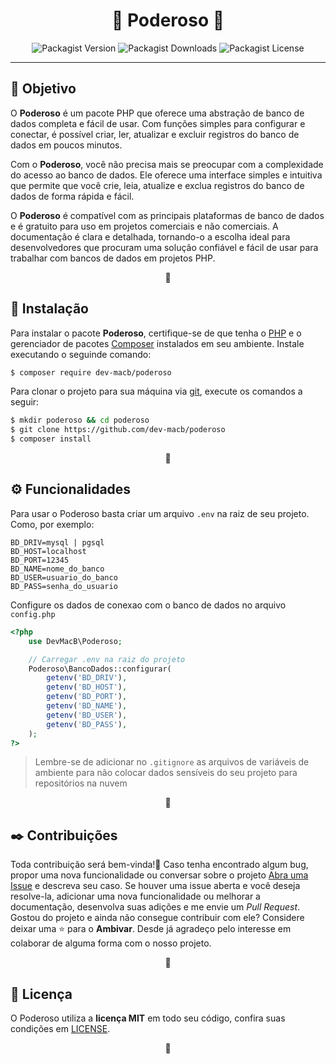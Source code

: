 <h1 align="center">🔷 Poderoso 🔷</h1>


<div id="metadados" align="center">
    <img alt="Packagist Version" src="https://img.shields.io/packagist/v/dev-macb/poderoso?color=blue&logoColor=gray">
    <img alt="Packagist Downloads" src="https://img.shields.io/packagist/dm/dev-macb/poderoso?color=blue&logoColor=gray">
    <img alt="Packagist License" src="https://img.shields.io/packagist/l/dev-macb/poderoso?color=blue&logoColor=gray">
</div>


---

<h2 id="objetivo">🎯 Objetivo</h2>
<p>
O <strong>Poderoso</strong> é um pacote PHP que oferece uma abstração de banco de dados completa e fácil de usar. Com funções simples para configurar e conectar, é possível criar, ler, atualizar e excluir registros do banco de dados em poucos minutos.

Com o <strong>Poderoso</strong>, você não precisa mais se preocupar com a complexidade do acesso ao banco de dados. Ele oferece uma interface simples e intuitiva que permite que você crie, leia, atualize e exclua registros do banco de dados de forma rápida e fácil.

O <strong>Poderoso</strong> é compatível com as principais plataformas de banco de dados e é gratuito para uso em projetos comerciais e não comerciais. A documentação é clara e detalhada, tornando-o a escolha ideal para desenvolvedores que procuram uma solução confiável e fácil de usar para trabalhar com bancos de dados em projetos PHP.
</p>
<p align="center">🔷</p>


<h2 id="instalação">🔧 Instalação</h2>
<p>
    Para instalar o pacote <strong>Poderoso</strong>, certifique-se de que tenha o <a target="_blank" href="https://www.php.net/">PHP</a> e o gerenciador de pacotes <a target="_blank" href="https://getcomposer.org/">Composer</a> instalados em seu ambiente.
    Instale executando o seguinde comando:
</p>

```bash
$ composer require dev-macb/poderoso
```
<p>
    Para clonar o projeto para sua máquina via <a target="_blank" href="https://git-scm.com/">git</a>, execute os comandos a seguir:
</p>

```bash
$ mkdir poderoso && cd poderoso
$ git clone https://github.com/dev-macb/poderoso
$ composer install
```
<p align="center">🔷</p>


<h2 id="funcionalidades">⚙️ Funcionalidades</h2>
<p>
Para usar o Poderoso basta criar um arquivo <code>.env</code> na raiz de seu projeto. Como, por exemplo:

```env
BD_DRIV=mysql | pgsql
BD_HOST=localhost
BD_PORT=12345
BD_NAME=nome_do_banco
BD_USER=usuario_do_banco
BD_PASS=senha_do_usuario
```

Configure os dados de conexao com o banco de dados no arquivo <code>config.php</code>
```php
<?php
    use DevMacB\Poderoso;

    // Carregar .env na raiz do projeto
    Poderoso\BancoDados::configurar(
        getenv('BD_DRIV'),
        getenv('BD_HOST'),
        getenv('BD_PORT'),
        getenv('BD_NAME'),
        getenv('BD_USER'),
        getenv('BD_PASS'),
    );
?>
```
<blockquote>
    Lembre-se de adicionar no <code>.gitignore</code> as arquivos de variáveis de ambiente para não colocar dados sensíveis do seu projeto para repositórios na nuvem
</blockquote>

<p align="center">🔷</p>



<h2 id="contribuições">✒️ Contribuições</h2>
<p>
    Toda contribuição será bem-vinda!🎉 Caso tenha encontrado algum bug, propor uma nova funcionalidade ou conversar sobre o projeto <a href="https://github.com/dev-macb/poderoso/issues">Abra uma Issue</a> e descreva seu caso. Se houver uma issue aberta e você deseja resolve-la, adicionar uma nova funcionalidade ou melhorar a documentação, desenvolva suas adições e me envie um <em>Pull Request</em>. Gostou do projeto e ainda não consegue contribuir com ele? Considere deixar uma ⭐ para o <strong>Ambivar</strong>. Desde já agradeço pelo interesse em colaborar de alguma forma com o nosso projeto.</a>
</p>
<p align="center">🔷</p>



<h2 id="licença">📄 Licença</h2>
<p>
    O Poderoso utiliza a <strong>licença MIT</strong> em todo seu código, confira suas condições em <a href="https://github.com/dev-macb/poderoso/blob/dev/LICENSE.md">LICENSE</a>.
</p>
<p align="center">🔷</p>